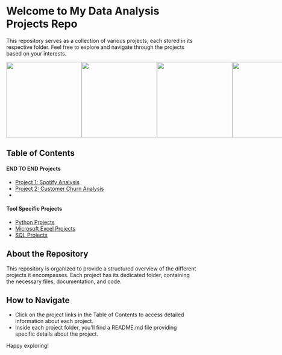 # Welcome to My Data Analysis Projects Repo

This repository serves as a collection of various projects, each stored in its respective folder. Feel free to explore and navigate through the projects based on your interests.
<div style="display: flex; flex-direction: row; justify-content: space-between; align-items: center;">
  <img src="https://github.com/bablubambal/All_logo_and_pictures/blob/main/social%20icons/python.svg" width="200" />
  <img src="https://github.com/bablubambal/All_logo_and_pictures/blob/main/databases/mysql.svg" width="200" />
  <img src="https://techcommunity.microsoft.com/t5/image/serverpage/image-id/375416i783713B05CAD4A92/image-size/medium?v=v2&px=400" width="200" />
  <img src="https://github.com/gilbarbara/logos/blob/main/logos/tableau-icon.svg" width="200" />
  <img src="https://mailmeteor.com/logos/assets/PNG/Google_Sheets_Logo_512px.png" width="200"/>
</div>


## Table of Contents

#### END TO END Projects
- [Project 1: Spotify Analysis](./Spotify%20Analysis)
- [Project 2: Customer Churn Analysis](./Customer%20Churn%20Analysis)
- 
#### Tool Specific Projects
- [Python Projects](./Python)
- [Microsoft Excel Projects](./Excel)
- [SQL Projects](./SQL)

## About the Repository

This repository is organized to provide a structured overview of the different projects it encompasses. Each project has its dedicated folder, containing the necessary files, documentation, and code.

## How to Navigate

- Click on the project links in the Table of Contents to access detailed information about each project.
- Inside each project folder, you'll find a README.md file providing specific details about the project.

Happy exploring!
